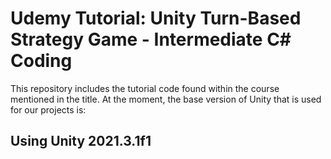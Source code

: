 # Udemy Tutorial: Unity Turn-Based Strategy Game - Intermediate C# Coding

This repository includes the tutorial code found within the course mentioned in the title. At the moment, the base version of Unity that is used for our projects is:

## Using Unity 2021.3.1f1

